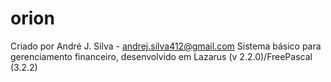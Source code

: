 # orion
Criado por André J. Silva - andrej.silva412@gmail.com
Sistema básico para gerenciamento financeiro, desenvolvido em Lazarus (v 2.2.0)/FreePascal (3.2.2)
